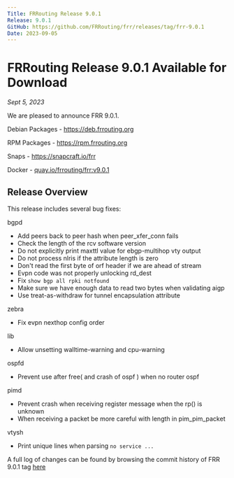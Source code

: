 ```yaml
---
Title: FRRouting Release 9.0.1
Release: 9.0.1
GitHub: https://github.com/FRRouting/frr/releases/tag/frr-9.0.1
Date: 2023-09-05
---
```


FRRouting Release 9.0.1 Available for Download
============================================

*Sept 5, 2023*

We are pleased to announce FRR 9.0.1.

Debian Packages - https://deb.frrouting.org

RPM Packages - https://rpm.frrouting.org

Snaps - https://snapcraft.io/frr

Docker - [quay.io/frrouting/frr:v9.0.1](https://quay.io/repository/frrouting/frr/manifest/sha256:ae8f7fb75055845f194984b6defb731eef5579420c227c772b38ea340026cd9c)

## Release Overview

This release includes several bug fixes:

bgpd
- Add peers back to peer hash when peer_xfer_conn fails
- Check the length of the rcv software version
- Do not explicitly print maxttl value for ebgp-multihop vty output
- Do not process nlris if the attribute length is zero
- Don't read the first byte of orf header if we are ahead of stream
- Evpn code was not properly unlocking rd_dest
- Fix `show bgp all rpki notfound`
- Make sure we have enough data to read two bytes when validating aigp
- Use treat-as-withdraw for tunnel encapsulation attribute

zebra
- Fix evpn nexthop config order

lib
- Allow unsetting walltime-warning and cpu-warning

ospfd
- Prevent use after free( and crash of ospf ) when no router ospf

pimd
- Prevent crash when receiving register message when the rp() is unknown
- When receiving a packet be more careful with length in pim_pim_packet

vtysh
- Print unique lines when parsing `no service ...`

A full log of changes can be found by browsing the commit history of FRR 9.0.1 tag [here](https://github.com/FRRouting/frr/commits/frr-9.0.1)

